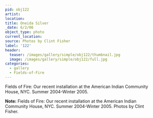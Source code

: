 ```yaml
---
pid: obj122
artist:
location:
title: Oneida Silver
_date: 6/2/06
object_type: photo
current_location:
source: Photos by Clint Fisher
label: '122'
header:
  teaser: /images/gallery/simple/obj122/thumbnail.jpg
  image: /images/gallery/simple/obj122/full.jpg
categories:
  - gallery
  - Fields-of-Fire  
---
```

Fields of Fire: Our recent installation at the American Indian Community House, NYC. Summer 2004-Winter 2005.

**Note:**
Fields of Fire: Our recent installation at the American Indian Community House, NYC. Summer 2004-Winter 2005. Photos by Clint Fisher.
